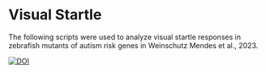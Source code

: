 # Visual Startle 

The following scripts were used to analyze visual startle responses in zebrafish mutants of autism risk genes in Weinschutz Mendes et al., 2023.

[![DOI](https://zenodo.org/badge/601389493.svg)](https://zenodo.org/badge/latestdoi/601389493)

